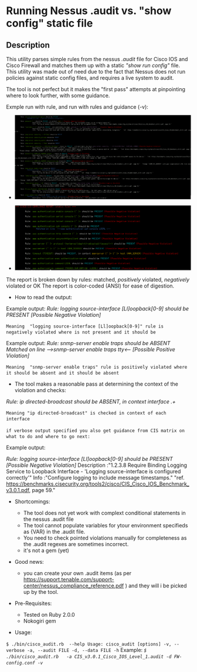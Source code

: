 Running Nessus .audit vs. "show config" static file 
========================================


Description
------------
This utility parses simple rules from the nessus _.audit_ file  for Cisco IOS and Cisco Firewall and matches them up with
a static _"show run config"_ file. This utility was made out of need due to the fact that Nessus does not run policies 
against static config files, and requires a live system to audit.

The tool is not perfect but it makes the "first pass" attempts at pinpointing where to look further, with some guidance.

Exmple run with rule, and run with rules and guidance (-v):

* ![alt text](./misc/Selection_014.png  "Run with rules")

* ![alt text](./misc/Selection_015.png  "Run with guidance")



The report is broken down by rules: matched, _positively_ violated,  _negatively_ violated or OK
The report is color-coded (ANSI) for ease of digestion. 

* How to read the output:

Example output:
_Rule: logging source-interface [Ll]oopback[0-9] should be PRESENT [Possible Negative Violation]_

	Meaning  "logging source-interface [Ll]oopback[0-9]" rule is negatively violated where is not present and it should be

Example output:
_Rule: snmp-server enable traps should be ABSENT_
_Matched on line  -->snmp-server enable traps tty<-- [Possible Positive Violation]_

	Meaning  "snmp-server enable traps" rule is positively violated where it should be absent and it should be absent

* The tool makes a reasonable pass at determining the context of the violation and checks:

_Rule: ip directed-broadcast should be ABSENT, in context interface .+_

	Meaning "ip directed-broadcast" is checked in context of each interface

	if verbose output specified you also get guidance from CIS matrix on what to do and where to go next:

Example output: 

_Rule: logging source-interface [Ll]oopback[0-9] should be PRESENT [Possible Negative Violation]_
			Description :"1.2.3.8 Require Binding Logging Service to Loopback Interface - 'Logging source-interface is configured correctly'"
			Info :"Configure logging to include message timestamps."   "ref. https://benchmarks.cisecurity.org/tools2/cisco/CIS_Cisco_IOS_Benchmark_v3.0.1.pdf, page 59."


* Shortcomings:
	- The tool does not yet work with complext conditional statements in the nessus .audit file 
	- The tool cannot populate variables for ytour environment specifieds as {VAR} in the .audit file.
	- You need to check pointed violations manually for completeness as the .audit regexes are sometimes incorrect.
	- it's not  a gem (yet)

* Good news:
	- you can create your own .audit items (as per https://support.tenable.com/support-center/nessus_compliance_reference.pdf )
	and they will i be picked up by the tool.  

* Pre-Requisites:
	- Tested on Ruby 2.0.0
	- Nokogiri gem

* Usage:

`$ ./bin/cisco_audit.rb  --help
	Usage: cisco_audit [options]
    	-v, --verbose
    	-a, --audit FILE
    	-d, --data FILE
    	-h`
Example: 
_`$  ./bin/cisco_audit.rb   -a CIS_v3.0.1_Cisco_IOS_Level_1.audit -d FW-config.conf -v`_





